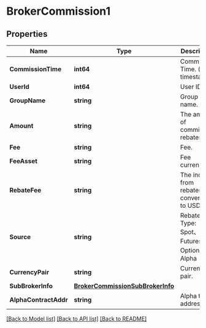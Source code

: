 # BrokerCommission1

## Properties

Name | Type | Description | Notes
------------ | ------------- | ------------- | -------------
**CommissionTime** | **int64** | Commission Time. (unix timestamp). | [optional] 
**UserId** | **int64** | User ID. | [optional] 
**GroupName** | **string** | Group name. | [optional] 
**Amount** | **string** | The amount of commission rebates. | [optional] 
**Fee** | **string** | Fee. | [optional] 
**FeeAsset** | **string** | Fee currency. | [optional] 
**RebateFee** | **string** | The income from rebates, converted to USDT. | [optional] 
**Source** | **string** | Rebate Type: Spot、Futures、Options.、Alpha | [optional] 
**CurrencyPair** | **string** | Currency pair. | [optional] 
**SubBrokerInfo** | [**BrokerCommissionSubBrokerInfo**](BrokerCommission_sub_broker_info.md) |  | [optional] 
**AlphaContractAddr** | **string** | Alpha token address | [optional] 

[[Back to Model list]](../README.md#documentation-for-models) [[Back to API list]](../README.md#documentation-for-api-endpoints) [[Back to README]](../README.md)


